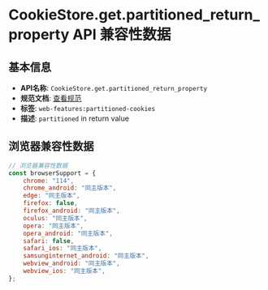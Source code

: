 # CookieStore.get.partitioned_return_property API 兼容性数据

## 基本信息

- **API名称**: `CookieStore.get.partitioned_return_property`
- **规范文档**: [查看规范](https://cookiestore.spec.whatwg.org/#dom-cookielistitem-partitioned)
- **标签**: `web-features:partitioned-cookies`
- **描述**: `partitioned` in return value

## 浏览器兼容性数据

```javascript
// 浏览器兼容性数据
const browserSupport = {
    chrome: "114",
    chrome_android: "同主版本",
    edge: "同主版本",
    firefox: false,
    firefox_android: "同主版本",
    oculus: "同主版本",
    opera: "同主版本",
    opera_android: "同主版本",
    safari: false,
    safari_ios: "同主版本",
    samsunginternet_android: "同主版本",
    webview_android: "同主版本",
    webview_ios: "同主版本",
};

```

